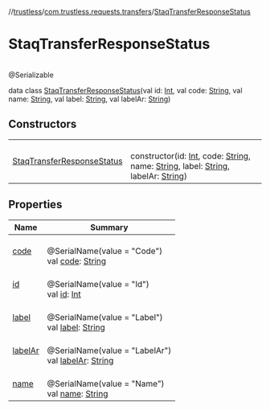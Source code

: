 //[trustless](../../../index.md)/[com.trustless.requests.transfers](../index.md)/[StaqTransferResponseStatus](index.md)

# StaqTransferResponseStatus

\
@Serializable

data class [StaqTransferResponseStatus](index.md)(val id: [Int](https://kotlinlang.org/api/latest/jvm/stdlib/kotlin/-int/index.html), val code: [String](https://kotlinlang.org/api/latest/jvm/stdlib/kotlin/-string/index.html), val name: [String](https://kotlinlang.org/api/latest/jvm/stdlib/kotlin/-string/index.html), val label: [String](https://kotlinlang.org/api/latest/jvm/stdlib/kotlin/-string/index.html), val labelAr: [String](https://kotlinlang.org/api/latest/jvm/stdlib/kotlin/-string/index.html))

## Constructors

| | |
|---|---|
| [StaqTransferResponseStatus](-staq-transfer-response-status.md) | <br>constructor(id: [Int](https://kotlinlang.org/api/latest/jvm/stdlib/kotlin/-int/index.html), code: [String](https://kotlinlang.org/api/latest/jvm/stdlib/kotlin/-string/index.html), name: [String](https://kotlinlang.org/api/latest/jvm/stdlib/kotlin/-string/index.html), label: [String](https://kotlinlang.org/api/latest/jvm/stdlib/kotlin/-string/index.html), labelAr: [String](https://kotlinlang.org/api/latest/jvm/stdlib/kotlin/-string/index.html)) |

## Properties

| Name | Summary |
|---|---|
| [code](code.md) | <br>@SerialName(value = &quot;Code&quot;)<br>val [code](code.md): [String](https://kotlinlang.org/api/latest/jvm/stdlib/kotlin/-string/index.html) |
| [id](id.md) | <br>@SerialName(value = &quot;Id&quot;)<br>val [id](id.md): [Int](https://kotlinlang.org/api/latest/jvm/stdlib/kotlin/-int/index.html) |
| [label](label.md) | <br>@SerialName(value = &quot;Label&quot;)<br>val [label](label.md): [String](https://kotlinlang.org/api/latest/jvm/stdlib/kotlin/-string/index.html) |
| [labelAr](label-ar.md) | <br>@SerialName(value = &quot;LabelAr&quot;)<br>val [labelAr](label-ar.md): [String](https://kotlinlang.org/api/latest/jvm/stdlib/kotlin/-string/index.html) |
| [name](name.md) | <br>@SerialName(value = &quot;Name&quot;)<br>val [name](name.md): [String](https://kotlinlang.org/api/latest/jvm/stdlib/kotlin/-string/index.html) |

